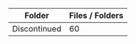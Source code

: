 | Folder       |   Files / Folders |
|--------------|-------------------|
| Discontinued |                60 |